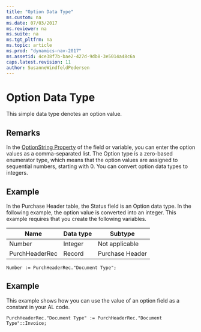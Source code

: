 ```yaml
---
title: "Option Data Type"
ms.custom: na
ms.date: 07/03/2017
ms.reviewer: na
ms.suite: na
ms.tgt_pltfrm: na
ms.topic: article
ms.prod: "dynamics-nav-2017"
ms.assetid: 4ce38f7b-bae2-427d-9db8-3e5014a48c6a
caps.latest.revision: 11
author: SusanneWindfeldPedersen
---
```

# Option Data Type
This simple data type denotes an option value.  
  
## Remarks  
 In the [OptionString Property](../properties/devenv-optionstring-property.md) of the field or variable, you can enter the option values as a comma-separated list. The Option type is a zero-based enumerator type, which means that the option values are assigned to sequential numbers, starting with 0. You can convert option data types to integers.  
 <!-- 
 For more information about option variables in multilanguage-enabled applications, see [Developing Multilanguage-Enabled Applications](../../dynamics-nav/Developing-Multilanguage-Enabled-Applications.md).  
 --> 
## Example  
 In the Purchase Header table, the Status field is an Option data type. In the following example, the option value is converted into an integer. This example requires that you create the following variables.  
  
|Name|Data type|Subtype|  
|----------|---------------|-------------|  
|Number|Integer|Not applicable|  
|PurchHeaderRec|Record|Purchase Header|  
  
```  
Number := PurchHeaderRec."Document Type";  
```  
  
## Example  
 This example shows how you can use the value of an option field as a constant in your AL code.  
  
```  
PurchHeaderRec."Document Type" := PurchHeaderRec."Document Type"::Invoice;   
```